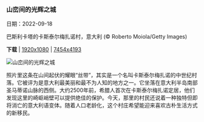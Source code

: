 ### 山峦间的光辉之城

日期：2022-09-18

巴斯利卡塔的卡斯泰尔梅扎诺村，意大利 (© Roberto Moiola/Getty Images)

**下载**  |  [1920x1080](https://cn.bing.com/th?id=OHR.SanMartinoVillage_ZH-CN4623104087_1920x1080.jpg)  |  [7454x4193](https://cn.bing.com/th?id=OHR.SanMartinoVillage_ZH-CN4623104087_UHD.jpg)

![山峦间的光辉之城](https://cn.bing.com/th?id=OHR.SanMartinoVillage_ZH-CN4623104087_1920x1080.jpg "巴斯利卡塔的卡斯泰尔梅扎诺村，意大利 (© Roberto Moiola/Getty Images)")

照片里这条在山间起伏的耀眼“丝带”，其实是一个名叫卡斯泰尔梅扎诺的中世纪村落。它被评为是意大利最美丽和最不为人知的地方之一。它坐落在意大利半岛南部圣马蒂诺山脉的西侧。大约2500年前，希腊人首次在卡斯泰尔梅扎诺定居，他们发现这里的崎岖峭壁可以提供绝佳的保护。今天，那里的村民还说着一种独特但即将消亡的意大利语变体。随着人口老龄化，这个村庄希望能迎来喜欢古朴生活方式的新移民。
